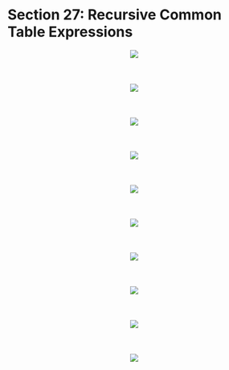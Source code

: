 # Section 27: Recursive Common Table Expressions

<div align="center"><img src="./diagrams/23/sql-4.svg" /></div><br/><br/><br/>
<div align="center"><img src="./diagrams/23/sql-5.svg" /></div><br/><br/><br/>
<div align="center"><img src="./diagrams/23/sql-6.svg" /></div><br/><br/><br/>
<div align="center"><img src="./diagrams/23/sql-7.svg" /></div><br/><br/><br/>
<div align="center"><img src="./diagrams/23/sql-8.svg" /></div><br/><br/><br/>
<div align="center"><img src="./diagrams/23/sql-9.svg" /></div><br/><br/><br/>
<div align="center"><img src="./diagrams/23/sql-10.svg" /></div><br/><br/><br/>
<div align="center"><img src="./diagrams/23/sql-11.svg" /></div><br/><br/><br/>
<div align="center"><img src="./diagrams/23/sql-12.svg" /></div><br/><br/><br/>
<div align="center"><img src="./diagrams/23/sql-13.svg" /></div><br/><br/><br/>
